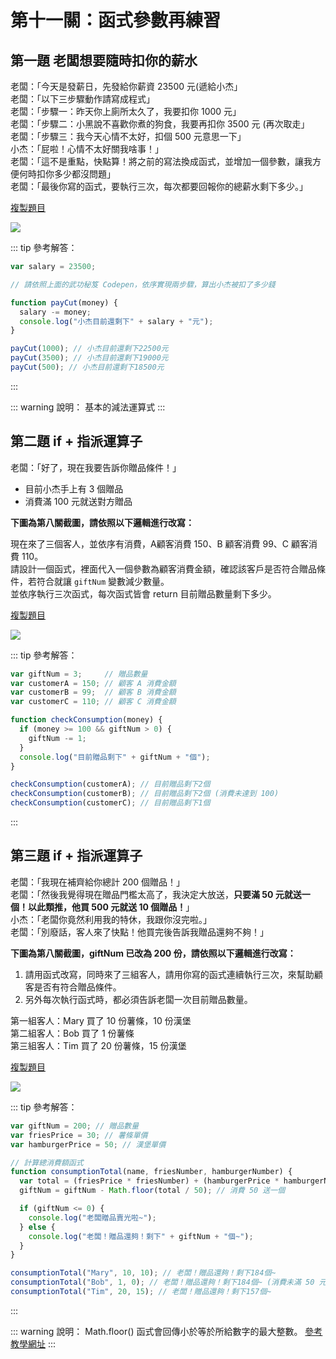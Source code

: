 # 第十一關：函式參數再練習

## 第一題 老闆想要隨時扣你的薪水

老闆：「今天是發薪日，先發給你薪資 23500 元(遞給小杰」<br />
老闆：「以下三步驟動作請寫成程式」<br />
老闆：「步驟一：昨天你上廁所太久了，我要扣你 1000 元」<br />
老闆：「步驟二：小黑說不喜歡你煮的狗食，我要再扣你 3500 元 (再次取走」<br />
老闆：「步驟三：我今天心情不太好，扣個 500 元意思一下」<br />
小杰：「屁啦！心情不太好關我啥事！」<br />
老闆：「這不是重點，快點算！將之前的寫法換成函式，並增加一個參數，讓我方便何時扣你多少都沒問題」<br />
老闆：「最後你寫的函式，要執行三次，每次都要回報你的總薪水剩下多少。」

[複製題目](https://codepen.io/liao/pen/dyGGxMJ)

<img src="https://i.imgur.com/LwAK0KL.png" />

::: tip 參考解答：
``` js
var salary = 23500;

// 請依照上面的武功秘笈 Codepen，依序實現兩步驟，算出小杰被扣了多少錢

function payCut(money) {
  salary -= money;
  console.log("小杰目前還剩下" + salary + "元");
}

payCut(1000); // 小杰目前還剩下22500元
payCut(3500); // 小杰目前還剩下19000元
payCut(500); // 小杰目前還剩下18500元
```
:::

::: warning 說明：
基本的減法運算式
:::

## 第二題 if + 指派運算子

老闆：「好了，現在我要告訴你贈品條件！」<br />

* 目前小杰手上有 3 個贈品
* 消費滿 100 元就送對方贈品

<b>下圖為第八關截圖，請依照以下邏輯進行改寫：</b><br />

現在來了三個客人，並依序有消費，A顧客消費 150、B 顧客消費 99、C 顧客消費 110。<br />
請設計一個函式，裡面代入一個參數為顧客消費金額，確認該客戶是否符合贈品條件，若符合就讓 `giftNum` 變數減少數量。<br />
並依序執行三次函式，每次函式皆會 return 目前贈品數量剩下多少。

[複製題目](https://codepen.io/liao/pen/KKVVOMK)

<img src="https://i.imgur.com/8Y4pkef.png" />

::: tip 參考解答：
``` js
var giftNum = 3;     // 贈品數量
var customerA = 150; // 顧客 A 消費金額
var customerB = 99;  // 顧客 B 消費金額
var customerC = 110; // 顧客 C 消費金額

function checkConsumption(money) {
  if (money >= 100 && giftNum > 0) {
    giftNum -= 1;
  }
  console.log("目前贈品剩下" + giftNum + "個");
}

checkConsumption(customerA); // 目前贈品剩下2個
checkConsumption(customerB); // 目前贈品剩下2個 (消費未達到 100)
checkConsumption(customerC); // 目前贈品剩下1個
```
:::

## 第三題 if + 指派運算子

老闆：「我現在補齊給你總計 200 個贈品！」<br />
老闆：「然後我覺得現在贈品門檻太高了，我決定大放送，<b>只要滿 50 元就送一個！以此類推，他買 500 元就送 10 個贈品！</b>」<br />
小杰：「老闆你竟然利用我的特休，我跟你沒完啦。」<br />
老闆：「別廢話，客人來了快點！他買完後告訴我贈品還夠不夠！」<br />

<b>下圖為第八關截圖，giftNum 已改為 200 份，請依照以下邏輯進行改寫：</b><br />

1. 請用函式改寫，同時來了三組客人，請用你寫的函式連續執行三次，來幫助顧客是否有符合贈品條件。<br />
2. 另外每次執行函式時，都必須告訴老闆一次目前贈品數量。<br />

第一組客人：Mary 買了 10 份薯條，10 份漢堡<br />
第二組客人：Bob 買了 1 份薯條<br />
第三組客人：Tim 買了 20 份薯條，15 份漢堡

[複製題目](https://codepen.io/liao/pen/rNxxXMM)

<img src="https://i.imgur.com/76390tl.png" >

::: tip 參考解答：
``` js
var giftNum = 200; // 贈品數量
var friesPrice = 30; // 薯條單價
var hamburgerPrice = 50; // 漢堡單價

// 計算總消費額函式
function consumptionTotal(name, friesNumber, hamburgerNumber) {
  var total = (friesPrice * friesNumber) + (hamburgerPrice * hamburgerNumber);
  giftNum = giftNum - Math.floor(total / 50); // 消費 50 送一個

  if (giftNum <= 0) {
    console.log("老闆贈品賣光啦~");
  } else {
    console.log("老闆！贈品還夠！剩下" + giftNum + "個~");
  }
}

consumptionTotal("Mary", 10, 10); // 老闆！贈品還夠！剩下184個~
consumptionTotal("Bob", 1, 0); // 老闆！贈品還夠！剩下184個~ (消費未滿 50 元，所以贈品沒變)
consumptionTotal("Tim", 20, 15); // 老闆！贈品還夠！剩下157個~
```
:::

::: warning 說明：
Math.floor() 函式會回傳小於等於所給數字的最大整數。
[參考教學網址](https://developer.mozilla.org/zh-TW/docs/Web/JavaScript/Reference/Global_Objects/Math/floor)
:::